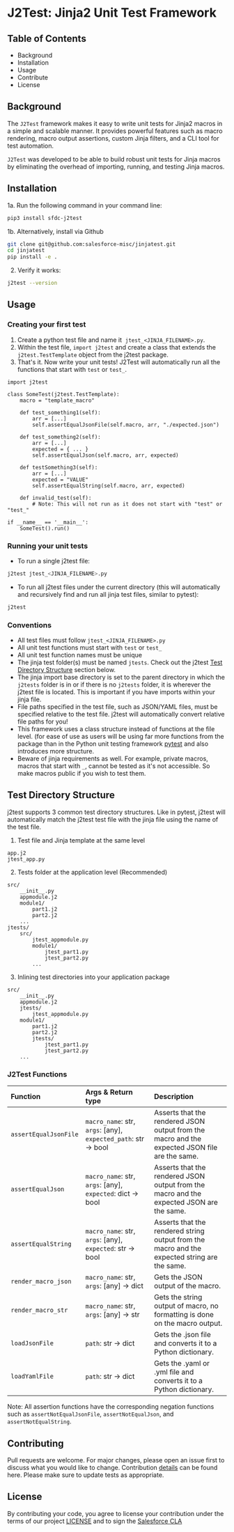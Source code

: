 # J2Test: Jinja2 Unit Test Framework

## Table of Contents
- Background
- Installation
- Usage
- Contribute
- License

## Background
The `J2Test` framework makes it easy to write unit tests for Jinja2 macros in a simple and scalable manner. It provides powerful features such as macro rendering, macro output assertions, custom Jinja filters, and a CLI tool for test automation.

`J2Test` was developed to be able to build robust unit tests for Jinja macros by eliminating the overhead of importing, running, and testing Jinja macros.


## Installation

1a. Run the following command in your command line:
```bash
pip3 install sfdc-j2test
```

1b. Alternatively, install via Github
```bash
git clone git@github.com:salesforce-misc/jinjatest.git
cd jinjatest
pip install -e .
```

2. Verify it works:
```bash
j2test --version
```


## Usage
### Creating your first test
1. Create a python test file and name it  `jtest_<JINJA_FILENAME>.py`.
2. Within the test file, `import j2test` and create a class that extends the `j2test.TestTemplate` object from the j2test package.
3. That's it. Now write your unit tests! J2Test will automatically run all the functions that start with `test` or `test_`.

```
import j2test

class SomeTest(j2test.TestTemplate):
    macro = "template_macro"

    def test_something1(self):
        arr = [...]
        self.assertEqualJsonFile(self.macro, arr, "./expected.json")

    def test_something2(self):
        arr = [...]
        expected = { ... }
        self.assertEqualJson(self.macro, arr, expected)

    def testSomething3(self):
        arr = [...]
        expected = "VALUE"
        self.assertEqualString(self.macro, arr, expected)

    def invalid_test(self):
        # Note: This will not run as it does not start with "test" or "test_"

if __name__ == '__main__':
    SomeTest().run()
```

### Running your unit tests
- To run a single j2test file:
```bash
j2test jtest_<JINJA_FILENAME>.py
```
- To run all j2test files under the current directory (this will automatically and recursively find and run all jinja test files, similar to pytest):
```bash
j2test
```

### Conventions
- All test files must follow `jtest_<JINJA_FILENAME>.py`
- All unit test functions must start with `test` or `test_`
- All unit test function names must be unique
- The jinja test folder(s) must be named `jtests`. Check out the j2test [Test Directory Structure](#test-directory-structure) section below.
- The jinja import base directory is set to the parent directory in which the `j2tests` folder is in or if there is no `j2tests` folder, it is wherever the j2test file is located. This is important if you have imports within your jinja file.
- File paths specified in the test file, such as JSON/YAML files, must be specified relative to the test file. j2test will automatically convert relative file paths for you!
- This framework uses a class structure instead of functions at the file level. (for ease of use as users will be using far more functions from the package than in the Python unit testing framework [pytest](https://github.com/pytest-dev/pytest/) and also introduces more structure.
- Beware of jinja requirements as well. For example, private macros, macros that start with `_`, cannot be tested as it's not accessible. So make macros public if you wish to test them.


## Test Directory Structure
j2test supports 3 common test directory structures. Like in pytest, j2test will automatically match the j2test test file with the jinja file using the name of the test file.

1. Test file and Jinja template at the same level
```
app.j2
jtest_app.py
```
2. Tests folder at the application level (Recommended)
```
src/
    __init__.py
    appmodule.j2
    module1/
        part1.j2
        part2.j2
    ...
jtests/
    src/
        jtest_appmodule.py
        module1/
            jtest_part1.py
            jtest_part2.py
        ...
```
3. Inlining test directories into your application package
```
src/
    __init__.py
    appmodule.j2
    jtests/
        jtest_appmodule.py
    module1/
        part1.j2
        part2.j2
        jtests/
            jtest_part1.py
            jtest_part2.py
    ...
```

### J2Test Functions
|Function |Args & Return type |Description|
|:------|:------|:------|
|`assertEqualJsonFile`| `macro_name`: str, `args`: [any], `expected_path`: str &#8594; bool| Asserts that the rendered JSON output from the macro and the expected JSON file are the same.|
|`assertEqualJson`| `macro_name`: str, `args`: [any], `expected`: dict &#8594; bool| Asserts that the rendered JSON output from the macro and the expected JSON are the same.|
|`assertEqualString`| `macro_name`: str, `args`: [any], `expected`: str &#8594; bool| Asserts that the rendered string output from the macro and the expected string are the same.|
|`render_macro_json`| `macro_name`: str, `args`: [any] &#8594; dict| Gets the JSON output of the macro. |
|`render_macro_str`| `macro_name`: str, `args`: [any] &#8594; str| Gets the string output of macro, no formatting is done on the macro output. |
|`loadJsonFile`| `path`: str &#8594; dict| Gets the .json file and converts it to a Python dictionary.|
|`loadYamlFile`| `path`: str &#8594; dict| Gets the .yaml or .yml file and converts it to a Python dictionary.|

Note: All assertion functions have the corresponding negation functions such as `assertNotEqualJsonFile`, `assertNotEqualJson`, and `assertNotEqualString`.


## Contributing
Pull requests are welcome. For major changes, please open an issue first to discuss what you would like to change. Contribution [details](https://github.com/salesforce-misc/jinjatest/blob/main/CONTRIBUTING.md) can be found here. Please make sure to update tests as appropriate.

## License
By contributing your code, you agree to license your contribution under the terms of our project [LICENSE](LICENSE.txt) and to sign the [Salesforce CLA](https://cla.salesforce.com/sign-cla)
